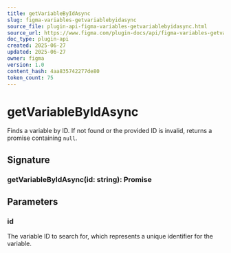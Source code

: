 ```yaml
---
title: getVariableByIdAsync
slug: figma-variables-getvariablebyidasync
source_file: plugin-api-figma-variables-getvariablebyidasync.html
source_url: https://www.figma.com/plugin-docs/api/figma-variables-getvariablebyidasync/
doc_type: plugin-api
created: 2025-06-27
updated: 2025-06-27
owner: figma
version: 1.0
content_hash: 4aa835742277de80
token_count: 75
---
```

# getVariableByIdAsync

Finds a variable by ID. If not found or the provided ID is invalid, returns a promise containing `null`.

## Signature

### getVariableByIdAsync(id: string): Promise

## Parameters

### id

The variable ID to search for, which represents a unique identifier for the variable.